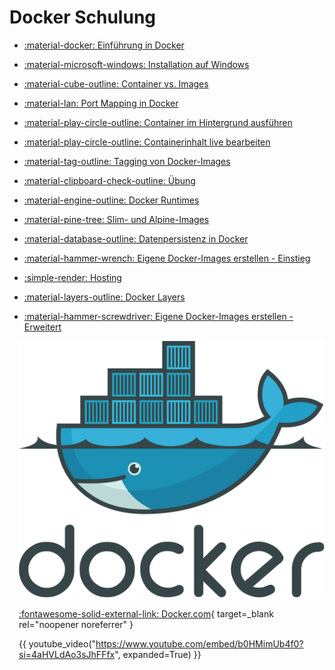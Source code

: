 ﻿---
hide:

  - navigation

  - toc
---



<div class="grid" markdown>

<div markdown>

# Docker Schulung

<div class="grid cards fancy" markdown>

- [ :material-docker: Einführung in Docker ](content/intro_docker.md)

- [ :material-microsoft-windows: Installation auf Windows ](content/docker_windows_installation.md)

- [ :material-cube-outline: Container vs. Images ](content/containers_vs_images.md)

- [ :material-lan: Port Mapping in Docker ](content/port_mapping.md)

- [ :material-play-circle-outline: Container im Hintergrund ausführen ](content/container_background_run.md)

- [ :material-play-circle-outline: Containerinhalt live bearbeiten ](content/container_webinhalt_bearbeiten.md)

- [ :material-tag-outline: Tagging von Docker-Images ](content/tagging.md)

- [ :material-clipboard-check-outline: Übung ](content/uebung_1.md)

- [ :material-engine-outline: Docker Runtimes ](content/runtimes.md)

- [ :material-pine-tree: Slim- und Alpine-Images ](content/slim_alpine_images.md)

- [ :material-database-outline: Datenpersistenz in Docker ](content/persistence.md)

- [ :material-hammer-wrench: Eigene Docker-Images erstellen - Einstieg ](content/custom_images.md)

- [ :simple-render: Hosting ](content/host.md)

- [ :material-layers-outline: Docker Layers ](content/layers.md)

- [ :material-hammer-screwdriver: Eigene Docker-Images erstellen - Erweitert ](content/custom_images_01.md)
</div>

</div>

<div style="margin-left: 15px" markdown>

![](assets/docker.png)

[:fontawesome-solid-external-link: Docker.com](https://www.docker.com/){ target=_blank rel="noopener noreferrer" }

{{ youtube_video("https://www.youtube.com/embed/b0HMimUb4f0?si=4aHVLdAo3sJhFFfx", expanded=True) }}

</div>

</div>


